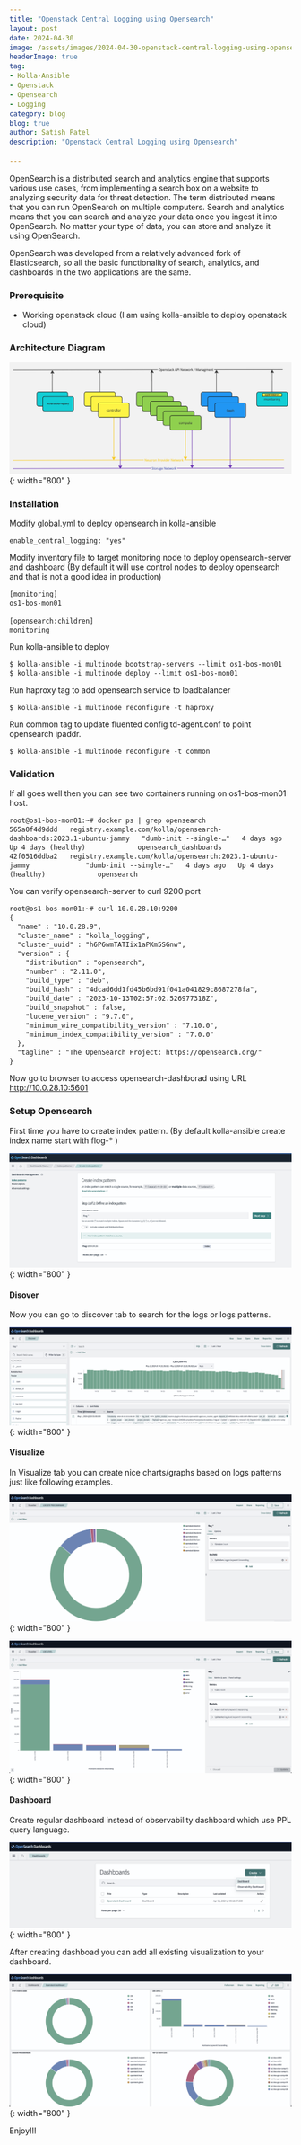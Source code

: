 ```yaml
---
title: "Openstack Central Logging using Opensearch"
layout: post
date: 2024-04-30
image: /assets/images/2024-04-30-openstack-central-logging-using-opensearch/opensearch-logo-1.png
headerImage: true
tag:
- Kolla-Ansible
- Openstack
- Opensearch
- Logging
category: blog
blog: true
author: Satish Patel
description: "Openstack Central Logging using Opensearch"

---
```


OpenSearch is a distributed search and analytics engine that supports various use cases, from implementing a search box on a website to analyzing security data for threat detection. The term distributed means that you can run OpenSearch on multiple computers. Search and analytics means that you can search and analyze your data once you ingest it into OpenSearch. No matter your type of data, you can store and analyze it using OpenSearch. 

OpenSearch was developed from a relatively advanced fork of Elasticsearch, so all the basic functionality of search, analytics, and dashboards in the two applications are the same.

### Prerequisite  

* Working openstack cloud (I am using kolla-ansible to deploy openstack cloud)

### Architecture Diagram 

![<img>](/assets/images/2024-04-30-openstack-central-logging-using-opensearch/openstack-diag.png){: width="800" }

### Installation 

Modify global.yml to deploy opensearch in kolla-ansible 

```
enable_central_logging: "yes"
```

Modify inventory file to target monitoring node to deploy opensearch-server and dashboard (By default it will use control nodes to deploy opensearch and that is not a good idea in production)

```
[monitoring]
os1-bos-mon01

[opensearch:children]
monitoring
```

Run kolla-ansible to deploy

```
$ kolla-ansible -i multinode bootstrap-servers --limit os1-bos-mon01
$ kolla-ansible -i multinode deploy --limit os1-bos-mon01
```

Run haproxy tag to add opensearch service to loadbalancer 

```
$ kolla-ansible -i multinode reconfigure -t haproxy
```

Run common tag to update fluented config td-agent.conf to point opensearch ipaddr. 

```
$ kolla-ansible -i multinode reconfigure -t common
```

### Validation 

If all goes well then you can see two containers running on os1-bos-mon01 host.

```
root@os1-bos-mon01:~# docker ps | grep opensearch
565a0f4d9ddd   registry.example.com/kolla/opensearch-dashboards:2023.1-ubuntu-jammy   "dumb-init --single-…"   4 days ago   Up 4 days (healthy)             opensearch_dashboards
42f0516ddba2   registry.example.com/kolla/opensearch:2023.1-ubuntu-jammy              "dumb-init --single-…"   4 days ago   Up 4 days (healthy)             opensearch
```

You can verify opensearch-server to curl 9200 port

```
root@os1-bos-mon01:~# curl 10.0.28.10:9200
{
  "name" : "10.0.28.9",
  "cluster_name" : "kolla_logging",
  "cluster_uuid" : "h6P6wmTATIix1aPKm5SGnw",
  "version" : {
    "distribution" : "opensearch",
    "number" : "2.11.0",
    "build_type" : "deb",
    "build_hash" : "4dcad6dd1fd45b6bd91f041a041829c8687278fa",
    "build_date" : "2023-10-13T02:57:02.526977318Z",
    "build_snapshot" : false,
    "lucene_version" : "9.7.0",
    "minimum_wire_compatibility_version" : "7.10.0",
    "minimum_index_compatibility_version" : "7.0.0"
  },
  "tagline" : "The OpenSearch Project: https://opensearch.org/"
}
```

Now go to browser to access opensearch-dashborad using URL  http://10.0.28.10:5601

### Setup Opensearch 

First time you have to create index pattern. (By default kolla-ansible create index name start with flog-* ) 

![<img>](/assets/images/2024-04-30-openstack-central-logging-using-opensearch/index-create.png){: width="800" }

#### Disover 

Now you can go to discover tab to search for the logs or logs patterns. 

![<img>](/assets/images/2024-04-30-openstack-central-logging-using-opensearch/discover.png){: width="800" }

#### Visualize 

In Visualize tab you can create nice charts/graphs based on logs patterns just like following examples. 

![<img>](/assets/images/2024-04-30-openstack-central-logging-using-opensearch/viz-1.png){: width="800" }


![<img>](/assets/images/2024-04-30-openstack-central-logging-using-opensearch/viz-2.png){: width="800" }


#### Dashboard 

Create regular dashboard instead of observability dashboard which use PPL query language. 

![<img>](/assets/images/2024-04-30-openstack-central-logging-using-opensearch/dash-1.png){: width="800" }

After creating dashboad you can add all existing visualization to your dashboard. 

![<img>](/assets/images/2024-04-30-openstack-central-logging-using-opensearch/dash-2.png){: width="800" }

Enjoy!!! 

